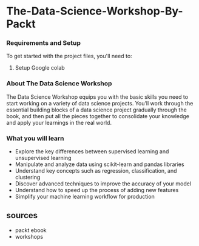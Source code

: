 # The-Data-Science-Workshop-By-Packt

### Requirements and Setup

To get started with the project files, you'll need to:
 1. Setup Google colab


### About The Data Science Workshop
The Data Science Workshop equips you with the basic skills you need to start working on a variety of data science projects. You’ll work through the essential building blocks of a data science project gradually through the book, and then put all the pieces together to consolidate your knowledge and apply your learnings in the real world.

### What you will learn
- Explore the key differences between supervised learning and unsupervised learning
- Manipulate and analyze data using scikit-learn and pandas libraries
- Understand key concepts such as regression, classification, and clustering
- Discover advanced techniques to improve the accuracy of your model
- Understand how to speed up the process of adding new features
- Simplify your machine learning workflow for production

## sources
 - packt ebook
 - workshops
